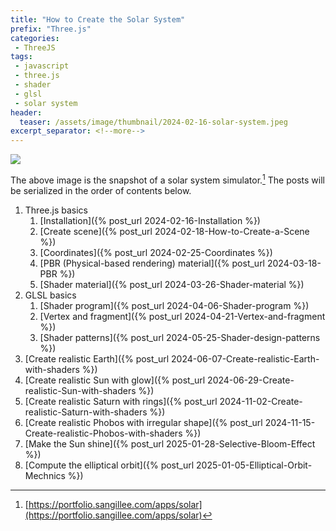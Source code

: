 ```yaml
---
title: "How to Create the Solar System"
prefix: "Three.js"
categories:
 - ThreeJS
tags:
 - javascript
 - three.js
 - shader
 - glsl
 - solar system
header:
  teaser: /assets/image/thumbnail/2024-02-16-solar-system.jpeg
excerpt_separator: <!--more-->
---
```


<img class="imageWideFull" referrerpolicy="no-referrer" src="https://i.imgur.com/usL1piI.png">

The above image is the snapshot of a solar system simulator.[^solarsystem] The posts will be serialized in the order of contents below.

<!--more-->

1. Three.js basics
	1. [Installation]({% post_url 2024-02-16-Installation %})
	1. [Create scene]({% post_url 2024-02-18-How-to-Create-a-Scene %})
	1. [Coordinates]({% post_url 2024-02-25-Coordinates %})
	1. [PBR (Physical-based rendering) material]({% post_url 2024-03-18-PBR %})
	1. [Shader material]({% post_url 2024-03-26-Shader-material %})
1. GLSL basics
	1. [Shader program]({% post_url 2024-04-06-Shader-program %})
	1. [Vertex and fragment]({% post_url 2024-04-21-Vertex-and-fragment %})
	1. [Shader patterns]({% post_url 2024-05-25-Shader-design-patterns %})
1. [Create realistic Earth]({% post_url 2024-06-07-Create-realistic-Earth-with-shaders %})
1. [Create realistic Sun with glow]({% post_url 2024-06-29-Create-realistic-Sun-with-shaders %})
1. [Create realistic Saturn with rings]({% post_url 2024-11-02-Create-realistic-Saturn-with-shaders %})
1. [Create realistic Phobos with irregular shape]({% post_url 2024-11-15-Create-realistic-Phobos-with-shaders %})
1. [Make the Sun shine]({% post_url 2025-01-28-Selective-Bloom-Effect %})
1. [Compute the elliptical orbit]({% post_url 2025-01-05-Elliptical-Orbit-Mechnics %})

[^solarsystem]: [https://portfolio.sangillee.com/apps/solar](https://portfolio.sangillee.com/apps/solar)